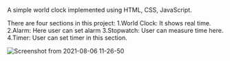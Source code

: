 A simple world clock implemented using HTML, CSS, JavaScript.

There are four sections in this project:
1.World Clock: It shows real time.
2.Alarm: Here user can set alarm
3.Stopwatch: User can measure time here.
4.Timer: User can set timer in this section.

![Screenshot from 2021-08-06 11-26-50](https://user-images.githubusercontent.com/61092127/128463712-840cfe5e-460d-47a5-a200-0011644336cf.png)